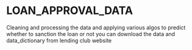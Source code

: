 # LOAN_APPROVAL_DATA
Cleaning and processing the data and applying various algos to predict whether to sanction the loan or not
you can download the data and data_dictionary from lending club website 

